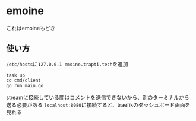 # emoine
これはemoineもどき

## 使い方
`/etc/hosts`に`127.0.0.1 emoine.trapti.tech`を追加
```
task up
cd cmd/client
go run main.go
```
streamに接続している間はコメントを送信できないから、別のターミナルから送る必要がある
`localhost:8080`に接続すると、traefikのダッシュボード画面を見れる